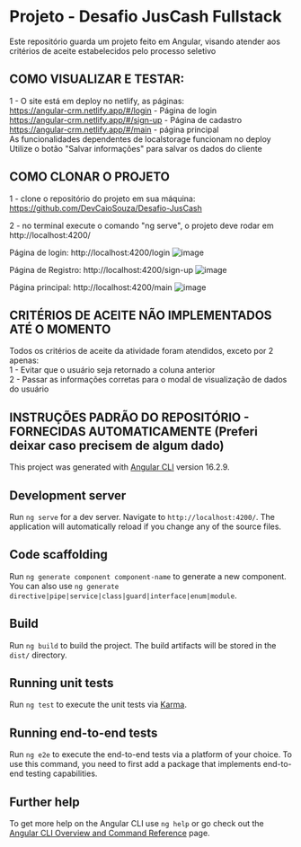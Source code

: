 # Projeto - Desafio JusCash Fullstack

Este repositório guarda um projeto feito em Angular, visando atender aos critérios de aceite estabelecidos pelo processo seletivo

## COMO VISUALIZAR E TESTAR:
1 - O site está em deploy no netlify, as páginas: <br>
https://angular-crm.netlify.app/#/login - Página de login <br>
https://angular-crm.netlify.app/#/sign-up - Página de cadastro <br> 
https://angular-crm.netlify.app/#/main - página principal <br>
As funcionalidades dependentes de localstorage funcionam no deploy <br>
Utilize o botão "Salvar informações" para salvar os dados do cliente<br>

## COMO CLONAR O PROJETO
1 - clone o repositório do projeto em sua máquina: https://github.com/DevCaioSouza/Desafio-JusCash

2 - no terminal execute o comando "ng serve", o projeto deve rodar em http://localhost:4200/

Página de login: http://localhost:4200/login
![image](https://github.com/DevCaioSouza/Desafio-JusCash/assets/84105396/62df00ba-dd38-4143-b96d-cef718d140a7)

Página de Registro: http://localhost:4200/sign-up
![image](https://github.com/DevCaioSouza/Desafio-JusCash/assets/84105396/f71a84bd-db82-4d17-ba00-52303f389816)

Página principal: http://localhost:4200/main
![image](https://github.com/DevCaioSouza/Desafio-JusCash/assets/84105396/8a6752db-1360-4e47-bdbc-c88e9410b7f5)

## CRITÉRIOS DE ACEITE NÃO IMPLEMENTADOS ATÉ O MOMENTO <br>
Todos os critérios de aceite da atividade foram atendidos, exceto por 2 apenas: <br>
1 - Evitar que o usuário seja retornado a coluna anterior <br>
2 - Passar as informações corretas para o modal de visualização de dados do usuário <br>

##
##
## INSTRUÇÕES PADRÃO DO REPOSITÓRIO - FORNECIDAS AUTOMATICAMENTE (Preferi deixar caso precisem de algum dado)

This project was generated with [Angular CLI](https://github.com/angular/angular-cli) version 16.2.9.

## Development server

Run `ng serve` for a dev server. Navigate to `http://localhost:4200/`. The application will automatically reload if you change any of the source files.

## Code scaffolding

Run `ng generate component component-name` to generate a new component. You can also use `ng generate directive|pipe|service|class|guard|interface|enum|module`.

## Build

Run `ng build` to build the project. The build artifacts will be stored in the `dist/` directory.

## Running unit tests

Run `ng test` to execute the unit tests via [Karma](https://karma-runner.github.io).

## Running end-to-end tests

Run `ng e2e` to execute the end-to-end tests via a platform of your choice. To use this command, you need to first add a package that implements end-to-end testing capabilities.

## Further help

To get more help on the Angular CLI use `ng help` or go check out the [Angular CLI Overview and Command Reference](https://angular.io/cli) page.
